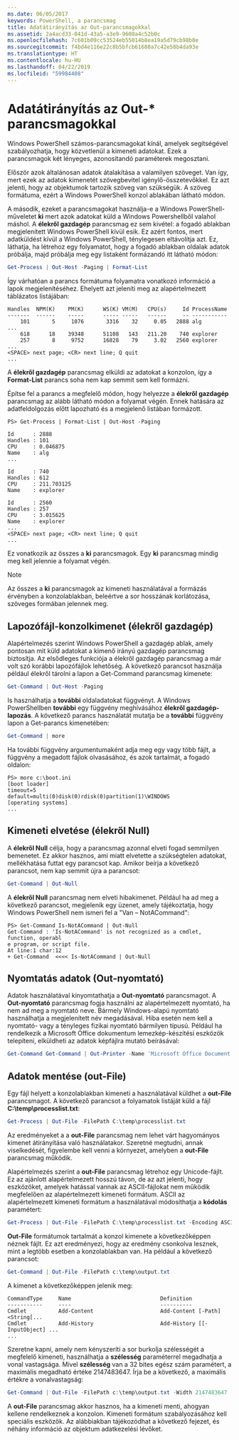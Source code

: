 ```yaml
---
ms.date: 06/05/2017
keywords: PowerShell, a parancsmag
title: Adatátirányítás az Out-parancsmagokkal
ms.assetid: 2a4acd33-041d-43a5-a3e9-9608a4c52b0c
ms.openlocfilehash: 7c601b09cc53524eb55014b8ea19a5d79cb98b0e
ms.sourcegitcommit: f4bd4e116e22c8b5bfcb61680a7c42e58b4da93e
ms.translationtype: HT
ms.contentlocale: hu-HU
ms.lasthandoff: 04/22/2019
ms.locfileid: "59984408"
---
```

# <a name="redirecting-data-with-out--cmdlets"></a>Adatátirányítás az Out-* parancsmagokkal

Windows PowerShell számos-parancsmagokat kínál, amelyek segítségével szabályozhatja, hogy közvetlenül a kimeneti adatokat. Ezek a parancsmagok két lényeges, azonosítandó paraméterek megosztani.

Először azok általánosan adatok átalakítása a valamilyen szöveget. Van így, mert ezek az adatok kimenetét szövegbevitel igénylő-összetevőkkel. Ez azt jelenti, hogy az objektumok tartozik szöveg van szükségük. A szöveg formátuma, ezért a Windows PowerShell konzol ablakában látható módon.

A második, ezeket a parancsmagokat használja-e a Windows PowerShell-műveletet **ki** mert azok adatokat küld a Windows Powershellből valahol máshol. A **élekről gazdagép** parancsmag ez sem kivétel: a fogadó ablakban megjelenített Windows PowerShell kívül esik. Ez azért fontos, mert adatküldést kívül a Windows PowerShell, ténylegesen eltávolítja azt. Ez, láthatja, ha létrehoz egy folyamatot, hogy a fogadó ablakban oldalak adatok próbálja, majd próbálja meg egy listaként formázandó itt látható módon:

```powershell
Get-Process | Out-Host -Paging | Format-List
```

Így várhatóan a parancs formátuma folyamatra vonatkozó információ a lapok megjelenítéséhez. Ehelyett azt jeleníti meg az alapértelmezett táblázatos listájában:

```output
Handles  NPM(K)    PM(K)      WS(K) VM(M)   CPU(s)     Id ProcessName
-------  ------    -----      ----- -----   ------     -- -----------
    101       5     1076       3316    32     0.05   2888 alg
...
    618      18    39348      51108   143   211.20    740 explorer
    257       8     9752      16828    79     3.02   2560 explorer
...
<SPACE> next page; <CR> next line; Q quit
...
```

A **élekről gazdagép** parancsmag elküldi az adatokat a konzolon, így a **Format-List** parancs soha nem kap semmit sem kell formázni.

Építse fel a parancs a megfelelő módon, hogy helyezze a **élekről gazdagép** parancsmag az alább látható módon a folyamat végén. Ennek hatására az adatfeldolgozás előtt lapozható és a megjelenő listában formázott.

```
PS> Get-Process | Format-List | Out-Host -Paging

Id      : 2888
Handles : 101
CPU     : 0.046875
Name    : alg
...

Id      : 740
Handles : 612
CPU     : 211.703125
Name    : explorer

Id      : 2560
Handles : 257
CPU     : 3.015625
Name    : explorer
...
<SPACE> next page; <CR> next line; Q quit
...
```

Ez vonatkozik az összes a **ki** parancsmagok. Egy **ki** parancsmag mindig meg kell jelennie a folyamat végén.

> [!NOTE]
> Az összes a **ki** parancsmagok az kimeneti használatával a formázás érvényben a konzolablakban, beleértve a sor hosszának korlátozása, szöveges formában jelennek meg.

## <a name="paging-console-output-out-host"></a>Lapozófájl-konzolkimenet (élekről gazdagép)

Alapértelmezés szerint Windows PowerShell a gazdagép ablak, amely pontosan mit küld adatokat a kimenő irányú gazdagép parancsmag biztosítja. Az elsődleges funkciója a élekről gazdagép parancsmag a már volt szó korábbi lapozófájlok lehetőség. A következő parancsot használja például élekről tárolni a lapon a Get-Command parancsmag kimenete:

```powershell
Get-Command | Out-Host -Paging
```

Is használhatja a **további** oldaladatokat függvényt. A Windows PowerShellben **további** egy függvény meghívásához **élekről gazdagép-lapozás**. A következő parancs használatát mutatja be a **további** függvény lapon a Get-parancs kimenetében:

```powershell
Get-Command | more
```

Ha további függvény argumentumaként adja meg egy vagy több fájlt, a függvény a megadott fájlok olvasásához, és azok tartalmát, a fogadó oldalon:

```
PS> more c:\boot.ini
[boot loader]
timeout=5
default=multi(0)disk(0)rdisk(0)partition(1)\WINDOWS
[operating systems]
...
```

## <a name="discarding-output-out-null"></a>Kimeneti elvetése (élekről Null)

A **élekről Null** célja, hogy a parancsmag azonnal elveti fogad semmilyen bemenetet. Ez akkor hasznos, ami miatt elvetette a szükségtelen adatokat, mellékhatása futtat egy parancsot kap. Amikor beírja a következő parancsot, nem kap semmit újra a parancsot:

```powershell
Get-Command | Out-Null
```

A **élekről Null** parancsmag nem elveti hibakimenet. Például ha ad meg a következő parancsot, megjelenik egy üzenet, amely tájékoztatja, hogy Windows PowerShell nem ismeri fel a "Van – NotACommand":

```
PS> Get-Command Is-NotACommand | Out-Null
Get-Command : 'Is-NotACommand' is not recognized as a cmdlet, function, operabl
e program, or script file.
At line:1 char:12
+ Get-Command  <<<< Is-NotACommand | Out-Null
```

## <a name="printing-data-out-printer"></a>Nyomtatás adatok (Out-nyomtató)

Adatok használatával kinyomtathatja a **Out-nyomtató** parancsmagot. A **Out-nyomtató** parancsmag fogja használni az alapértelmezett nyomtató, ha nem ad meg a nyomtató neve. Bármely Windows-alapú nyomtató használhatja a megjelenített név megadásával. Hiba esetén nem kell a nyomtató- vagy a tényleges fizikai nyomtató bármilyen típusú. Például ha rendelkezik a Microsoft Office dokumentum lemezkép-készítési eszközök telepíteni, elküldheti az adatok képfájlra mutató beírásával:

```powershell
Get-Command Get-Command | Out-Printer -Name 'Microsoft Office Document Image Writer'
```

## <a name="saving-data-out-file"></a>Adatok mentése (out-File)

Egy fájl helyett a konzolablakban kimeneti a használatával küldhet a **out-File** parancsmagot. A következő parancsot a folyamatok listáját küld a fájl **C:\\temp\\processlist.txt**:

```powershell
Get-Process | Out-File -FilePath C:\temp\processlist.txt
```

Az eredményeket a a **out-File** parancsmag nem lehet várt hagyományos kimenet átirányítása való használatakor. Szeretné megtudni, annak viselkedését, figyelembe kell venni a környezet, amelyben a **out-File** parancsmag működik.

Alapértelmezés szerint a **out-File** parancsmag létrehoz egy Unicode-fájlt. Ez az ajánlott alapértelmezett hosszú távon, de az azt jelenti, hogy eszközöket, amelyek hatással vannak az ASCII-fájlokat nem működik megfelelően az alapértelmezett kimeneti formátum. ASCII az alapértelmezett kimeneti formátum a használatával módosíthatja a **kódolás** paramétert:

```powershell
Get-Process | Out-File -FilePath C:\temp\processlist.txt -Encoding ASCII
```

**Out-File** formátumok tartalmát a konzol kimenete a következőképpen néznek fájlt. Ez azt eredményezi, hogy az eredmény csonkolva lesznek, mint a legtöbb esetben a konzolablakban van. Ha például a következő parancsot:

```powershell
Get-Command | Out-File -FilePath c:\temp\output.txt
```

A kimenet a következőképpen jelenik meg:

```output
CommandType     Name                            Definition
-----------     ----                            ----------
Cmdlet          Add-Content                     Add-Content [-Path] <String[...
Cmdlet          Add-History                     Add-History [[-InputObject] ...
...
```

Szeretne kapni, amely nem kényszeríti a sor burkolja szélességét a megfelelő kimeneti, használhatja a **szélesség** paraméterrel megadhatja a vonal vastagsága. Mivel **szélesség** van a 32 bites egész szám paramétert, a maximális megadható értéke 2147483647. Írja be a következő, a maximális értékre a vonalvastagság:

```powershell
Get-Command | Out-File -FilePath c:\temp\output.txt -Width 2147483647
```

A **out-File** parancsmag akkor hasznos, ha a kimeneti menti, ahogyan kellene rendelkeznek a konzolon. Kimeneti formátum szabályozásához kell speciális eszközök. Az alábbiakban tájékozódhat a következő fejezet, és néhány információ az objektum adatkezelési lévőket.
